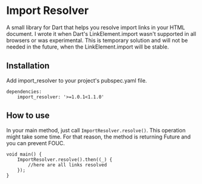 # Import Resolver

A small library for Dart that helps you resolve import links in your HTML document. I wrote it when Dart's LinkElement.import wasn't supported in all browsers 
or was experimental. This is temporary solution and  will not be needed in the future, when the LinkElement.import will be stable.  

## Installation

Add import_resolver to your project's pubspec.yaml file.

	dependencies:
  		import_resolver: '>=1.0.1<1.1.0'  		   
  		
## How to use

In your main method, just call `ImportResolver.resolve()`. This operation might take some time. For that reason, the method is returning Future and you
can prevent FOUC.

	void main() {
		ImportResolver.resolve().then((_) {
			//here are all links resolved 
		});
	}

	